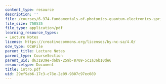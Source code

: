 ```yaml
---
content_type: resource
description: ''
file: /courses/6-974-fundamentals-of-photonics-quantum-electronics-spring-2006/29ef9ab617c3c78e2e099807c97ec089_intro.pdf
file_size: 750535
file_type: application/pdf
learning_resource_types:
- Lecture Notes
license: https://creativecommons.org/licenses/by-nc-sa/4.0/
ocw_type: OCWFile
parent_title: Lecture Notes
parent_type: CourseSection
parent_uid: d631939e-d6b9-259b-8709-5c1a36b10de6
resourcetype: Document
title: intro.pdf
uid: 29ef9ab6-17c3-c78e-2e09-9807c97ec089
---
```

